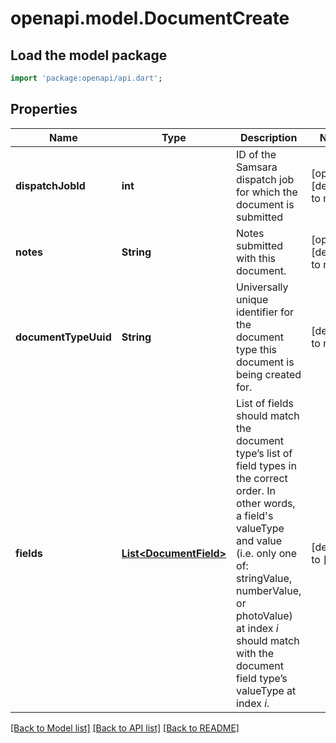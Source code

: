 # openapi.model.DocumentCreate

## Load the model package
```dart
import 'package:openapi/api.dart';
```

## Properties
Name | Type | Description | Notes
------------ | ------------- | ------------- | -------------
**dispatchJobId** | **int** | ID of the Samsara dispatch job for which the document is submitted | [optional] [default to null]
**notes** | **String** | Notes submitted with this document. | [optional] [default to null]
**documentTypeUuid** | **String** | Universally unique identifier for the document type this document is being created for. | [default to null]
**fields** | [**List&lt;DocumentField&gt;**](DocumentField.md) | List of fields should match the document type’s list of field types in the correct order. In other words, a field&#39;s valueType and value (i.e. only one of: stringValue, numberValue, or photoValue) at index _i_ should match with the document field type’s valueType at index _i_. | [default to []]

[[Back to Model list]](../README.md#documentation-for-models) [[Back to API list]](../README.md#documentation-for-api-endpoints) [[Back to README]](../README.md)


